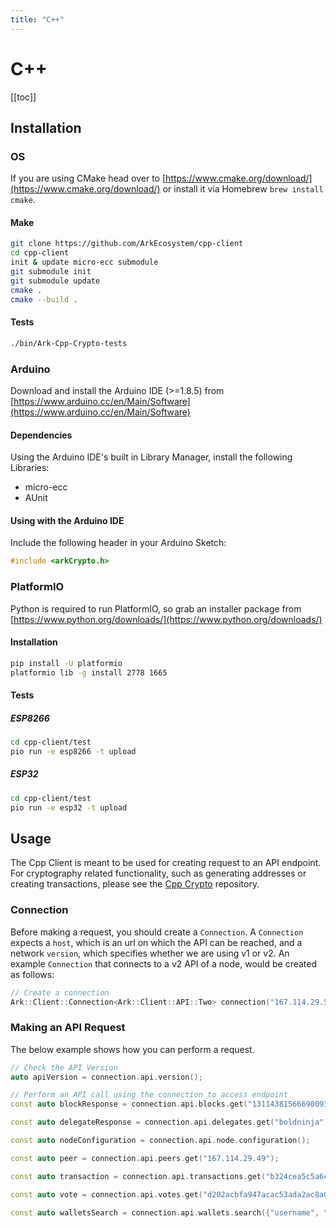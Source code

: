 ```yaml
---
title: "C++"
---
```


# C++

[[toc]]

## Installation

### OS

If you are using CMake head over to [https://www.cmake.org/download/](https://www.cmake.org/download/) or install it via Homebrew `brew install cmake`.

#### Make

```sh
git clone https://github.com/ArkEcosystem/cpp-client
cd cpp-client
init & update micro-ecc submodule
git submodule init
git submodule update
cmake .
cmake --build .
```

#### Tests

```sh
./bin/Ark-Cpp-Crypto-tests
```

### Arduino

Download and install the Arduino IDE (>=1.8.5) from [https://www.arduino.cc/en/Main/Software](https://www.arduino.cc/en/Main/Software)

#### Dependencies

Using the Arduino IDE's built in Library Manager, install the following Libraries:

- micro-ecc
- AUnit

#### Using with the Arduino IDE

Include the following header in your Arduino Sketch:

```cpp
#include <arkCrypto.h>
```

### PlatformIO

Python is required to run PlatformIO, so grab an installer package from [https://www.python.org/downloads/](https://www.python.org/downloads/)

#### Installation

```sh
pip install -U platformio
platformio lib -g install 2778 1665
```

#### Tests

##### ESP8266

```sh
cd cpp-client/test
pio run -e esp8266 -t upload
```

##### ESP32

```sh
cd cpp-client/test
pio run -e esp32 -t upload
```

## Usage

The Cpp Client is meant to be used for creating request to an API endpoint.
For cryptography related functionality, such as generating addresses or creating transactions,
please see the [Cpp Crypto](https://github.com/ArkEcosystem/cpp-crypto) repository.

### Connection

Before making a request, you should create a `Connection`.
A `Connection` expects a `host`, which is an url on which the API can be reached,
and a network `version`, which specifies whether we are using v1 or v2.
An example `Connection` that connects to a v2 API of a node, would be created as follows:

```cpp
// Create a connection
Ark::Client::Connection<Ark::Client::API::Two> connection("167.114.29.54", 4003);
```

### Making an API Request

The below example shows how you can perform a request.

```cpp
// Check the API Version
auto apiVersion = connection.api.version();

// Perform an API call using the connection to access endpoint
const auto blockResponse = connection.api.blocks.get("13114381566690093367")

const auto delegateResponse = connection.api.delegates.get("boldninja");

const auto nodeConfiguration = connection.api.node.configuration();

const auto peer = connection.api.peers.get("167.114.29.49");

const auto transaction = connection.api.transactions.get("b324cea5c5a6c15e6ced3ec9c3135a8022eeadb8169f7ba66c80ebc82b0ac850");

const auto vote = connection.api.votes.get("d202acbfa947acac53ada2ac8a0eb662c9f75421ede3b10a42759352968b4ed2");

const auto walletsSearch = connection.api.wallets.search({"username", "baldninja"});
```

